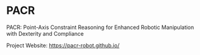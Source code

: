 # PACR
PACR: Point-Axis Constraint Reasoning for Enhanced Robotic Manipulation with Dexterity and Compliance

Project Website: https://pacr-robot.github.io/
